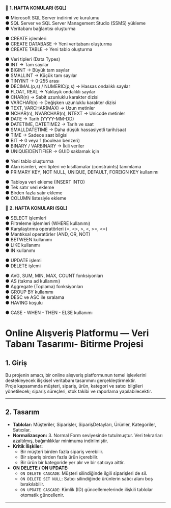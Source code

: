 📌 **1. HAFTA KONULARI (SQL)**

● Microsoft SQL Server indirimi ve kurulumu  
● SQL Server ve SQL Server Management Studio (SSMS) yükleme  
● Veritabanı bağlantısı oluşturma  

● CREATE işlemleri  
● CREATE DATABASE -> Yeni veritabanı oluşturma  
● CREATE TABLE -> Yeni tablo oluşturma  

● Veri tipleri (Data Types)  
● INT -> Tam sayılar  
● BIGINT -> Büyük tam sayılar  
● SMALLINT -> Küçük tam sayılar  
● TINYINT -> 0-255 arası  
● DECIMAL(p,s) / NUMERIC(p,s) -> Hassas ondalıklı sayılar  
● FLOAT, REAL -> Yaklaşık ondalıklı sayılar  
● CHAR(n) -> Sabit uzunluklu karakter dizisi  
● VARCHAR(n) -> Değişken uzunluklu karakter dizisi  
● TEXT, VARCHAR(MAX) -> Uzun metinler  
● NCHAR(n), NVARCHAR(n), NTEXT -> Unicode metinler  
● DATE -> Tarih (YYYY-MM-DD)  
● DATETIME, DATETIME2 -> Tarih ve saat  
● SMALLDATETIME -> Daha düşük hassasiyetli tarih/saat  
● TIME -> Sadece saat bilgisi  
● BIT -> 0 veya 1 (boolean benzeri)  
● BINARY / VARBINARY -> İkili veriler  
● UNIQUEIDENTIFIER -> GUID saklamak için  

● Yeni tablo oluşturma  
● Alan isimleri, veri tipleri ve kısıtlamalar (constraints) tanımlama  
● PRIMARY KEY, NOT NULL, UNIQUE, DEFAULT, FOREIGN KEY kullanımı  

● Tabloya veri ekleme (INSERT INTO)  
● Tek satır veri ekleme  
● Birden fazla satır ekleme  
● COLUMN listesiyle ekleme  


📌 **2. HAFTA KONULARI (SQL)**

● SELECT işlemleri  
● Filtreleme işlemleri (WHERE kullanımı)  
● Karşılaştırma operatörleri (=, <>, >, <, >=, <=)  
● Mantıksal operatörler (AND, OR, NOT)  
● BETWEEN kullanımı  
● LIKE kullanımı  
● IN kullanımı  

● UPDATE işlemi  
● DELETE işlemi  

● AVG, SUM, MIN, MAX, COUNT fonksiyonları  
● AS (takma ad kullanımı)  
● Aggregate (Toplama) fonksiyonları  
● GROUP BY kullanımı  
● DESC ve ASC ile sıralama  
● HAVING koşulu  

● CASE - WHEN - THEN - ELSE kullanımı  

# Online Alışveriş Platformu — Veri Tabanı Tasarımı- Bitirme Projesi

## 1. Giriş
Bu projenin amacı, bir online alışveriş platformunun temel işlevlerini destekleyecek ilişkisel veritabanı tasarımını gerçekleştirmektir.  
Proje kapsamında müşteri, sipariş, ürün, kategori ve satıcı bilgileri yönetilecek; sipariş süreçleri, stok takibi ve raporlama yapılabilecektir.

---

## 2. Tasarım
- **Tablolar:** Müşteriler, Siparişler, SiparişDetayları, Ürünler, Kategoriler, Satıcılar.  
- **Normalizasyon:** 3. Normal Form seviyesinde tutulmuştur. Veri tekrarları azaltılmış, bağımlılıklar minimuma indirilmiştir.  
- **Kritik İlişkiler:**  
  - Bir müşteri birden fazla sipariş verebilir.  
  - Bir sipariş birden fazla ürün içerebilir.  
  - Bir ürün bir kategoride yer alır ve bir satıcıya aittir.  
- **ON DELETE / ON UPDATE:**  
  - `ON DELETE CASCADE`: Müşteri silindiğinde ilgili siparişleri de sil.  
  - `ON DELETE SET NULL`: Satıcı silindiğinde ürünlerin satıcı alanı boş bırakılabilir.  
  - `ON UPDATE CASCADE`: Kimlik (ID) güncellemelerinde ilişkili tablolar otomatik güncellenir.

---
